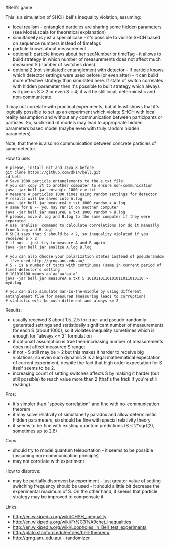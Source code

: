 #Bell's game

This is a simulation of SHCH bell's inequality violation, assuming:

- local realism - entangled particles are sharing some hidden parameters (see Model.scala for theoretical explanation)
- simultaneity is just a special case - it's possible to violate SHCH based on sequence numbers instead of timetags
- particle knows about measurement
- optional1: particle knows about her seqNumber or timeTag - it allows to build strategy in which number of measurements does not affect much measured S (number of switches does).
- optional2 (not simulated): entanglement with detector - if particle knows which detector settings were used before (or even after) - it can build more effective strategy than simulated here. If state of switch correlates with hidden parameter then it's possible to built strategy which always will give us S > 2 or even S = 4; it will be still local, deterministic and non-communicate.

It may not correlate with practical experiments, but at least shows that it's logically possible to set up an experiment which violate SHCH with local reality assumption and without any communication between participants or particles. So, such kind of models may lead to appropriate hidden parameters based model (maybe even with truly random hidden parameters).  

Note, that there is also no communication between concrete particles of same detector.

How to use:

    # please, install Git and Java 8 before
    git clone https://github.com/dk14/bell.git
    cd bell
    # Save 1000 particle entanglements to the e.txt file:
    # you can copy it to another computer to ensure non-communication
    java -jar bell.jar entangle 1000 > e.txt 
    # measure A particles 1000 times using random settings for detector
    # results will be saved into A.log
    java -jar bell.jar measureA e.txt 1000 random > A.log
    # same for B -- you may run it on another computer
    java -jar bell.jar measureB e.txt 1000 random > B.log
    # please, move A.log and B.log to the same computer if they were separated
    # use 'analize' command to calculate correlations (or do it manually from A.log and B.log)
    # SHCH says that S should be < 2, so inequality violated if you received S > 2
    # if not - just try to measure A and B again 
    java -jar bell.jar analize A.log B.log
    
    # you can also choose your polarization states instead of pseudorandom - i've used http://qrng.anu.edu.au/
    # 5 - is a number of tacts with continuous (same in current period of time) detector's setting
    # 101010100 means aa'aa'aa'aa'a'
    java -jar bell.jar measureA e.txt 5 1010110110101011011010110 > myA.log
    
    # you can also simulate man-in-the-middle by using different entanglement file for measureB (measuring leads to corruption)
    # statistic will be much different and always <= 2 

Results:

- usually received S about 1.5..2.5 for true- and pseudo-randomly generated settings and statistically significant number of measurements for each S (about 1000); so it violates inequality sometimes which is enough for "always <= 2" formulation
- if optional1 assumption is true then increasing number of measurements does not affect measured S range; 
- if not - S still may be > 2 but this makes it harder to receive big violations; so even such dynamic S is a legal mathematical expectation of current experiment, despite the fact that high order expectation for S itself seems to be 2.
- increasing count of setting switches affects S by making it harder (but still possible) to reach value more than 2 (that's the trick if you're still reading).
 

Pros:

- it's simpler than "spooky correlation" and fine with no-communication theorem
- it may solve relativity of simultaneity paradox and allow deterministic hidden parameters, so should be fine with special relativity theory
- it seems to be fine with existing quantum predictions (S < 2*sqrt(2), sometimes up to 2.6)

Cons

- should try to model quantum teleportation - it seems to be possible (assuming non-communication principle)
- may not correlate with experiment

How to disprove:

- may be partially disproven by experiment - just greater value of setting switching frequency should be used - it should a little bit decrease the experimental maximum of S. On the other hand, it seems that particle strategy may be improved to compensate it.  

Links: 

- http://en.wikipedia.org/wiki/CHSH_inequality
- http://en.wikipedia.org/wiki/Fr%C3%A9chet_inequalities
- http://en.wikipedia.org/wiki/Loopholes_in_Bell_test_experiments
- http://plato.stanford.edu/entries/bell-theorem/
- http://qrng.anu.edu.au/ - randomizer

